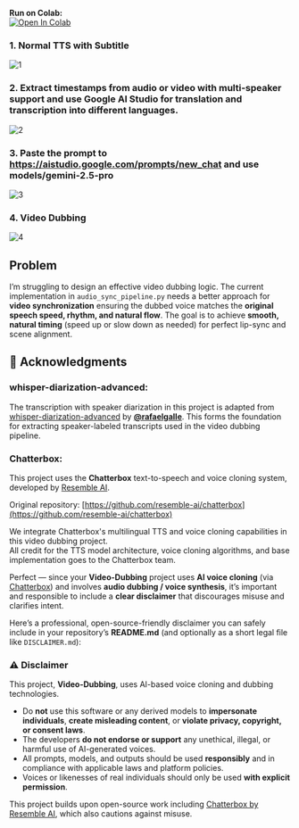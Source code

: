 **Run on Colab:**  
[![Open In Colab](https://colab.research.google.com/assets/colab-badge.svg)](https://colab.research.google.com/github/NeuralFalconYT/Video-Dubbing/blob/main/Run_On_Colab.ipynb)

### 1. Normal TTS with Subtitle
![1](https://github.com/user-attachments/assets/64b33aa9-67a6-4c20-8abb-9125699004bb)
### 2. Extract timestamps from audio or video with multi-speaker support and use Google AI Studio for translation and transcription into different languages.

![2](https://github.com/user-attachments/assets/ca41d03c-695c-4ad1-8035-edbcae127335)
### 3. Paste the prompt to https://aistudio.google.com/prompts/new_chat and use models/gemini-2.5-pro

![3](https://github.com/user-attachments/assets/42990786-2114-41f5-8891-584fa338ae6e)

### 4. Video Dubbing

![4](https://github.com/user-attachments/assets/6e945353-8b58-4713-bca1-ad69727ed646)



## Problem
I’m struggling to design an effective video dubbing logic.
The current implementation in ```audio_sync_pipeline.py``` needs a better approach for **video synchronization**  ensuring the dubbed voice matches the **original speech speed, rhythm, and natural flow**.
The goal is to achieve **smooth, natural timing** (speed up or slow down as needed) for perfect lip-sync and scene alignment.

## 📌 Acknowledgments
### whisper-diarization-advanced:
The transcription with speaker diarization in this project is adapted from [whisper-diarization-advanced](https://github.com/rafaelgalle/whisper-diarization-advanced) by **[@rafaelgalle](https://github.com/rafaelgalle)**.
This forms the foundation for extracting speaker-labeled transcripts used in the video dubbing pipeline.

### Chatterbox:
This project uses the **Chatterbox** text-to-speech and voice cloning system, developed by [Resemble AI](https://github.com/resemble-ai).  

Original repository: [https://github.com/resemble-ai/chatterbox](https://github.com/resemble-ai/chatterbox)

We integrate Chatterbox's multilingual TTS and voice cloning capabilities in this video dubbing project.  
All credit for the TTS model architecture, voice cloning algorithms, and base implementation goes to the Chatterbox team.



Perfect — since your **Video-Dubbing** project uses **AI voice cloning** (via [Chatterbox](https://github.com/resemble-ai/chatterbox)) and involves **audio dubbing / voice synthesis**, it’s important and responsible to include a **clear disclaimer** that discourages misuse and clarifies intent.

Here’s a professional, open-source-friendly disclaimer you can safely include in your repository’s **README.md** (and optionally as a short legal file like `DISCLAIMER.md`):



### ⚠️ Disclaimer

This project, **Video-Dubbing**, uses AI-based voice cloning and dubbing technologies.

* Do **not** use this software or any derived models to **impersonate individuals**, **create misleading content**, or **violate privacy, copyright, or consent laws**.
* The developers **do not endorse or support** any unethical, illegal, or harmful use of AI-generated voices.
* All prompts, models, and outputs should be used **responsibly** and in compliance with applicable laws and platform policies.
* Voices or likenesses of real individuals should only be used **with explicit permission**.

This project builds upon open-source work including [Chatterbox by Resemble AI](https://github.com/resemble-ai/chatterbox), which also cautions against misuse.


